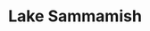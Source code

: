 ---
title: "Lake Sammamish"
hashtag: lake-sammamish
tags:
  - Lake
  - King County
  - Washington
---
